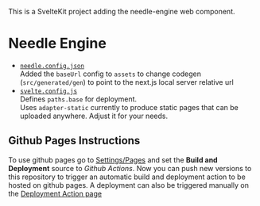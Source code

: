 This is a SvelteKit project adding the needle-engine web component.



# Needle Engine

- [`needle.config.json`](./needle.config.json)  
  Added the `baseUrl` config to `assets` to change codegen (`src/generated/gen`) to point to the next.js local server relative url
- [`svelte.config.js`](./svelte.config.js)  
  Defines `paths.base` for deployment.  
  Uses `adapter-static` currently to produce static pages that can be uploaded anywhere. Adjust it for your needs.


## Github Pages Instructions
To use github pages go to [Settings/Pages](settings/pages) and set the **Build and Deployment** source to *Github Actions*. Now you can push new versions to this repository to trigger an automatic build and deployment action to be hosted on github pages. A deployment can also be triggered manually on the [Deployment Action page](./actions/workflows/deploy.yml)
